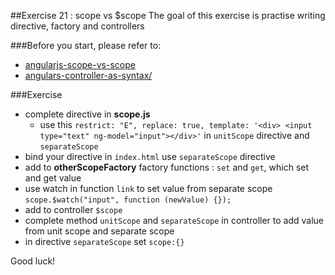 ##Exercise 21 : scope vs $scope
The goal of this exercise is practise writing directive, factory and controllers

###Before you start, please refer to:
* [angularjs-scope-vs-scope](https://egghead.io/lessons/angularjs-scope-vs-scope)
* [angulars-controller-as-syntax/](http://toddmotto.com/digging-into-angulars-controller-as-syntax/)

###Exercise
* complete directive in **scope.js**
    * use this ```restrict: "E", replace: true, template: '<div> <input type="text" ng-model="input"></div>'```
    in  ```unitScope``` directive and ```separateScope```
* bind your directive in ```index.html``` use ```separateScope```  directive
*  add to **otherScopeFactory** factory functions : ```set``` and ```get```, which set and get value
* use watch in function ```link``` to set value from separate scope  ```scope.$watch("input", function (newValue) {});```
* add to controller ```$scope```
* complete method ```unitScope``` and ```separateScope``` in controller to add value from unit scope and separate scope
* in directive ```separateScope``` set ```scope:{}```

Good luck!